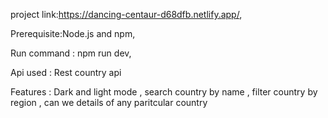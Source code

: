 
project link:https://dancing-centaur-d68dfb.netlify.app/,

Prerequisite:Node.js and npm,

Run command : npm run dev,

Api used : Rest country api 

Features : Dark and light mode , search country by name , filter country by region , can we details of any paritcular country 
